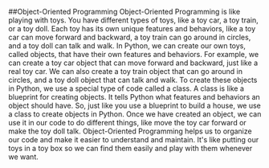 ##Object-Oriented Programming
Object-Oriented Programming is like playing with toys. You have different types of toys, like a toy car, a toy train, or a toy doll. Each toy has its own unique features and behaviors, like a toy car can move forward and backward, a toy train can go around in circles, and a toy doll can talk and walk.
In Python, we can create our own toys, called objects, that have their own features and behaviors. For example, we can create a toy car object that can move forward and backward, just like a real toy car. We can also create a toy train object that can go around in circles, and a toy doll object that can talk and walk.
To create these objects in Python, we use a special type of code called a class. A class is like a blueprint for creating objects. It tells Python what features and behaviors an object should have.
So, just like you use a blueprint to build a house, we use a class to create objects in Python. Once we have created an object, we can use it in our code to do different things, like move the toy car forward or make the toy doll talk.
Object-Oriented Programming helps us to organize our code and make it easier to understand and maintain. It's like putting our toys in a toy box so we can find them easily and play with them whenever we want.
